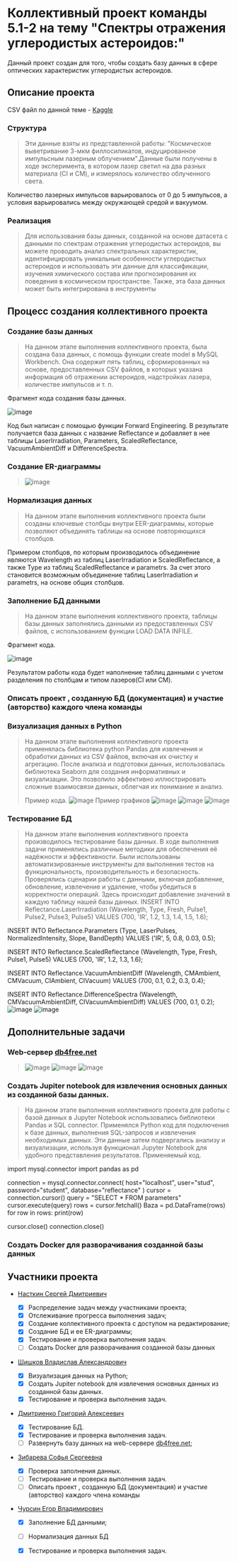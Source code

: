 # Коллективный проект команды 5.1-2 на тему "Спектры отражения углеродистых астероидов:"

Данный проект создан для того, чтобы создать базу данных в сфере оптических характеристик углеродистых астероидов.

## Описание проекта

CSV файл по данной теме - [Kaggle](https://www.kaggle.com/datasets/michaelbryantds/reflectance-spectra-of-carbonaceous-asteroids)

### Структура
>Эти данные взяты из представленной работы: "Космическое выветривание 3-мкм филлосиликатов, индуцированное импульсным лазерным
облучением".Данные были получены в ходе эксперимента, в котором лазер светил на два разных материала (CI и CM), и измерялось количество облученного света.

Количество лазерных импульсов варьировалось от 0 до 5 импульсов, а условия варьировались между окружающей средой и вакуумом.

### Реализация
>Для использования базы данных, созданной на основе датасета с данными по спектрам отражения углеродистых астероидов, вы можете проводить анализ спектральных характеристик, идентифицировать уникальные особенности углеродистых астероидов и использовать эти данные для классификации, 
>изучения химического состава или прогнозирования их поведения в космическом пространстве.
>Также, эта база данных может быть интегрирована в инструменты 

## Процесс создания коллективного проекта

### Создание базы данных
>На данном этапе выполнения коллективного проекта, была создана база данных, с помощь функции create model в MySQL Workbench. Она содержит пять таблиц, сформированных на основе, предоставленных CSV файлов, в которых указана информация об отражении астероидов, надстройках лазера, количестве импульсов и т. п.

Фрагмент кода создания базы данных.

![image](https://github.com/nstk24/DB-project-5.1-2/assets/147483665/3e85dd1b-c3a7-4c29-9e51-ef7192f44609)



Код был написан с помощью функции Forward Engineering. В результате получается база данных с название Reflectance и добавляет в нее таблицы LaserIrradiation, Parameters, ScaledReflectance, VacuumAmbientDiff и DifferenceSpectra.


### Создание ER-диаграммы
>![image](https://github.com/nstk24/DB-project-5.1-2/assets/147483665/29c5d587-0299-433c-9b83-3401b337f166)



### Нормализация данных
>На данном этапе выполнения коллективного проекта были созданы ключевые столбцы внутри EER-диаграммы, которые позволяют объединять таблицы на основе  повторяющихся столбцов. 

Примером столбцов, по которым производилось объединение являются Wavelength из таблиц LaserIrradiation и ScaledReflectance, а также Type из таблиц ScaledReflectance и parametrs. 
За счет этого становится возможным объединение таблиц  LaserIrradiation и  parametrs, на основе общих столбцов. 

### Заполнение БД данными
> На данном этапе выполнения коллективного проекта, таблицы базы данных заполнялись данными из предоставленных CSV файлов, с использованием функции LOAD DATA INFILE.

 Фрагмент кода.

![image](https://github.com/nstk24/DB-project-5.1-2/assets/147483665/49e09ed7-2795-485d-98cd-6f9717836016)

Результатом работы кода будет наполнение таблиц данными с учетом разделения по столбцам и типом лазеров(CI или CM).


### Описать проект , созданную БД (документация) и участие (авторство) каждого члена команды
>
### Визуализация данных в Python
>На данном этапе выполнения коллективного проекта применялась библиотека python Pandas для извлечения и обработки данных из CSV файлов, включая их очистку и агрегацию. После анализа и подготовки данных, использовалась библиотека Seaborn для создания информативных и визуализации. Это позволило эффективно иллюстрировать сложные взаимосвязи данных, облегчая их понимание и анализ.
>
>Пример кода.
>![image](https://github.com/nstk24/DB-project-5.1-2/assets/147483665/00af29f6-96ef-4580-962c-463f04fb086f)
>Пример графиков
>![image](https://github.com/nstk24/DB-project-5.1-2/assets/147483665/6be0a6ca-887d-4f9b-b34c-280973d9886b)
>![image](https://github.com/nstk24/DB-project-5.1-2/assets/147483665/45aabad5-69f2-4ee6-b73d-52addbdae835)
>![image](https://github.com/nstk24/DB-project-5.1-2/assets/147483665/2bd9daf1-33c4-4865-8da2-d0ebab35265e)
>


### Тестирование БД
>На данном этапе выполнения коллективного проекта производилось тестирование базы данных. В ходе выполнения задачи применялись различные методики для обеспечения её надёжности и эффективности. Были использованы автоматизированные инструменты для выполнения тестов на функциональность, производительность и безопасность. Проверялись сценарии работы с данными, включая добавление, обновление, извлечение и удаление, чтобы убедиться в корректности операций.
>Здесь происходит добавление значений в каждую таблицу нашей базы данных.
INSERT INTO Reflectance.LaserIrradiation (Wavelength, Type, Fresh, Pulse1, Pulse2, Pulse3, Pulse5) 
VALUES (700, 'IR', 1.2, 1.3, 1.4, 1.5, 1.6);

INSERT INTO Reflectance.Parameters (Type, LaserPulses, NormalizedIntensity, Slope, BandDepth) 
VALUES ('IR', 5, 0.8, 0.03, 0.5);

INSERT INTO Reflectance.ScaledReflectance (Wavelength, Type, Fresh, Pulse1, Pulse5) 
VALUES (700, 'IR', 1.2, 1.3, 1.6);

INSERT INTO Reflectance.VacuumAmbientDiff (Wavelength, CMAmbient, CMVacuum, CIAmbient, CIVacuum) 
VALUES (700, 0.1, 0.2, 0.3, 0.4);

INSERT INTO Reflectance.DifferenceSpectra (Wavelength, CMVacuumAmbientDiff, CIVacuumAmbientDiff) 
VALUES (700, 0.1, 0.2);
![image](https://github.com/nstk24/DB-project-5.1-2/assets/147878015/d950859a-227b-4350-a216-fc42a32c51e0)
![image](https://github.com/nstk24/DB-project-5.1-2/assets/147878015/9faedf18-4fea-4bb7-b0b6-ecb15c735f93)



## Дополнительные задачи

### Web-сервер [db4free.net](https://db4free.net/) 
>![image](https://github.com/nstk24/DB-project-5.1-2/assets/147878015/771c220e-91a3-4b01-8563-db36f9d47789)
>![image](https://github.com/nstk24/DB-project-5.1-2/assets/147878015/eafee8b8-3e02-4cc9-a3b8-6ed682d937e1)
>![image](https://github.com/nstk24/DB-project-5.1-2/assets/147878015/2e9c4699-bbff-4d10-97e9-62bb96e5aab0)



### Создать Jupiter notebook для извлечения основных данных из созданной базы данных.
>На данном этапе выполнения коллективного проекта для работы с базой данных в Jupyter Notebook использовались библиотеки Pandas и SQL connector. Применялся Python код для подключения к базе данных, выполнения SQL-запросов и извлечения необходимых данных. Эти данные затем подвергались анализу и визуализации, используя функционал Jupyter Notebook для удобного представления результатов.
>Применяемый код.

import mysql.connector
import pandas as pd

connection = mysql.connector.connect(
  host="localhost",
  user="stud",
  password="student",
  database="reflectance"
)
cursor = connection.cursor()
query = "SELECT * FROM parameters"      
cursor.execute(query)
rows = cursor.fetchall()
Baza = pd.DataFrame(rows)
for row in rows:
   print(row)


cursor.close()
connection.close()

### Создать Docker для разворачивания созданной базы данных
>



## Участники проекта 

* [Насткин Сергей Дмитриевич ](https://github.com/nstk24)

    - [x] Распределение задач между участниками проекта;
    - [x] Отслеживание прогресса выполнения задач;
    - [x] Создание коллективного проекта с доступом на редактирование;
    - [x]  Создание БД и ее ER-диаграммы;
    - [x] Тестирование и проверка выполнения задач.
    - [ ] Создать Docker для разворачивания созданной базы данных
    
* [Шишков Владислав Александрович ](https://github.com/MiniHero95)
  
    - [x] Визуализация данных на Python;
    - [x] Создать Jupiter notebook для извлечения основных данных из созданной базы данных.
    - [x] Тестирование и проверка выполнения задач.
   
* [Дмитриенко Григорий Алексеевич](https://github.com/tenitskayav)
  
    - [x] Тестирование БД.
    - [x] Тестирование и проверка выполнения задач.
    - [ ] Развернуть базу данных на web-сервере [db4free.net](https://db4free.net/);

* [Зибарева Софья Сергеевна](https://github.com/2022-02150)

    - [x] Проверка заполнения данных.
    - [ ] Тестирование и проверка выполнения задач.
    - [ ] Описать проект , созданную БД (документация) и участие (авторство) каждого члена команды

* [Чурсин Егор Владимирович](https://github.com/EhorChursin)
    - [x]  Заполнение БД данными;
    - [ ]  Нормализация данных БД
    - [x]  Тестирование и проверка выполнения задач.
  
    
  
